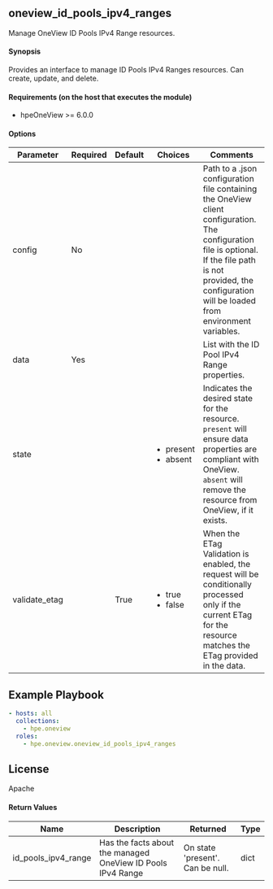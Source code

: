 ## oneview_id_pools_ipv4_ranges
Manage OneView ID Pools IPv4 Range resources.

#### Synopsis
 Provides an interface to manage ID Pools IPv4 Ranges resources. Can create, update, and delete.

#### Requirements (on the host that executes the module)
  * hpeOneView >= 6.0.0

#### Options

| Parameter     | Required    | Default  | Choices    | Comments |
| ------------- |-------------| ---------|----------- |--------- |
| config  |   No  |  | |  Path to a .json configuration file containing the OneView client configuration. The configuration file is optional. If the file path is not provided, the configuration will be loaded from environment variables.  |
| data  |   Yes  |  | |  List with the ID Pool IPv4 Range properties.  |
| state  |   |  | <ul> <li>present</li>  <li>absent</li> </ul> |  Indicates the desired state for the resource. `present` will ensure data properties are compliant with OneView. `absent` will remove the resource from OneView, if it exists.  |
| validate_etag  |   |  True  | <ul> <li>true</li>  <li>false</li> </ul> |  When the ETag Validation is enabled, the request will be conditionally processed only if the current ETag for the resource matches the ETag provided in the data.  |

## Example Playbook

```yaml
- hosts: all
  collections:
    - hpe.oneview
  roles:
    - hpe.oneview.oneview_id_pools_ipv4_ranges
```

## License

Apache

#### Return Values

| Name          | Description  | Returned | Type       |
| ------------- |-------------| ---------|----------- |
| id_pools_ipv4_range | Has the facts about the managed OneView ID Pools IPv4 Range |  On state 'present'. Can be null. |  dict |
